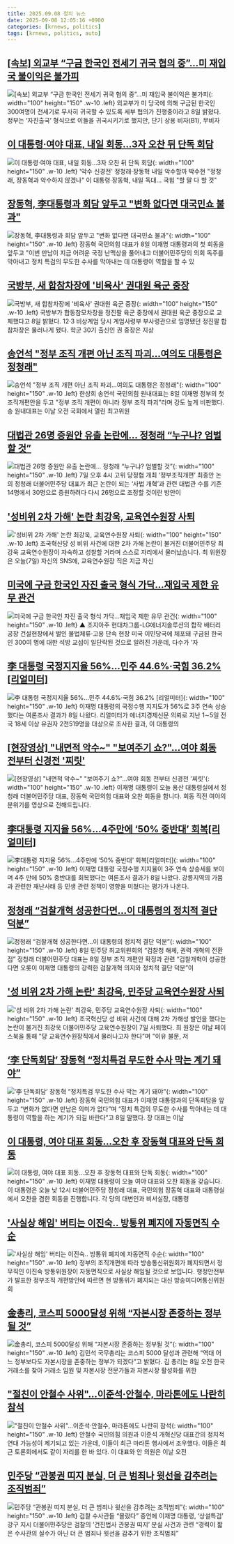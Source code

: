 ```yaml
---
title: 2025.09.08 정치 뉴스
date: 2025-09-08 12:05:16 +0900
categories: [krnews, politics]
tags: [krnews, politics, auto]
---
```

## [[속보] 외교부 “구금 한국인 전세기 귀국 협의 중”…미 재입국 불이익은 불가피](https://n.news.naver.com/mnews/article/028/0002765196)

![[속보] 외교부 “구금 한국인 전세기 귀국 협의 중”…미 재입국 불이익은 불가피](https://mimgnews.pstatic.net/image/origin/028/2025/09/08/2765196.jpg?type=nf220_150){: width="100" height="150" .w-10 .left}
외교부가 미 당국에 의해 구금된 한국인 300여명이 전세기로 무사히 귀국할 수 있도록 세부 협의가 진행중이라고 8일 밝혔다. 정부는 ‘자진출국’ 형식으로 이들을 귀국시키기로 했지만, 단기 상용 비자(B1), 무비자

## [이 대통령·여야 대표, 내일 회동…3자 오찬 뒤 단독 회담](https://n.news.naver.com/mnews/article/449/0000320114)

![이 대통령·여야 대표, 내일 회동…3자 오찬 뒤 단독 회담](https://mimgnews.pstatic.net/image/origin/449/2025/09/07/320114.jpg?type=nf220_150){: width="100" height="150" .w-10 .left}
'악수 신경전' 정청래·장동혁 내일 악수할까 박수현 "정청래, 장동혁과 악수하지 않겠나" 이 대통령·장동혁, 내일 독대… 국힘 "할 말 다 할 것"

## [장동혁, 李대통령과 회담 앞두고 "변화 없다면 대국민쇼 불과"](https://n.news.naver.com/mnews/article/015/0005181712)

![장동혁, 李대통령과 회담 앞두고 "변화 없다면 대국민쇼 불과"](https://mimgnews.pstatic.net/image/origin/015/2025/09/08/5181712.jpg?type=nf220_150){: width="100" height="150" .w-10 .left}
장동혁 국민의힘 대표가 8일 이재명 대통령과의 첫 회동을 앞두고 "이번 만남이 지금 어려운 국정 난맥상을 풀어내고 더불어민주당의 의회 독주를 막아내고 정치 특검의 무도한 수사를 막아내는 데 대통령이 역할을 할 수 있

## [국방부, 새 합참차장에 '비육사' 권대원 육군 중장](https://n.news.naver.com/mnews/article/469/0000885926)

![국방부, 새 합참차장에 '비육사' 권대원 육군 중장](https://mimgnews.pstatic.net/image/origin/469/2025/09/08/885926.jpg?type=nf220_150){: width="100" height="150" .w-10 .left}
국방부가 합동참모차장을 정진팔 육군 중장에서 권대원 육군 중장으로 교체했다고 8일 밝혔다. 12·3 비상계엄 당시 계엄사령부 부사령관으로 임명됐던 정진팔 합참차장은 물러나게 됐다. 학군 30기 출신인 권 중장은 지상

## [송언석 "정부 조직 개편 아닌 조직 파괴…여의도 대통령은 정청래"](https://n.news.naver.com/mnews/article/421/0008472064)

![송언석 "정부 조직 개편 아닌 조직 파괴…여의도 대통령은 정청래"](https://mimgnews.pstatic.net/image/origin/421/2025/09/08/8472064.jpg?type=nf220_150){: width="100" height="150" .w-10 .left}
한상희 송언석 국민의힘 원내대표는 8일 이재명 정부의 첫 조직개편안을 두고 "정부 조직 개편이 아니라 정부 조직 파괴"라며 강도 높게 비판했다. 송 원내대표는 이날 오전 국회에서 열린 최고위원

## [대법관 26명 증원안 유출 논란에... 정청래 “누구냐? 엄벌할 것”](https://n.news.naver.com/mnews/article/023/0003927683)

![대법관 26명 증원안 유출 논란에... 정청래 “누구냐? 엄벌할 것”](https://mimgnews.pstatic.net/image/origin/023/2025/09/07/3927683.jpg?type=nf220_150){: width="100" height="150" .w-10 .left}
7일 오후 4시 고위 당정협 개최 ‘정부조직개편’ 최종안 논의 정청래 더불어민주당 대표가 최근 논란이 되는 ‘사법 개혁’과 관련 대법관 수를 기존 14명에서 30명으로 증원하려다 다시 26명으로 조정할 것이란 방안이

## ['성비위 2차 가해' 논란 최강욱, 교육연수원장 사퇴](https://n.news.naver.com/mnews/article/052/0002243624)

!['성비위 2차 가해' 논란 최강욱, 교육연수원장 사퇴](https://mimgnews.pstatic.net/image/origin/052/2025/09/07/2243624.jpg?type=nf220_150){: width="100" height="150" .w-10 .left}
조국혁신당 성 비위 사건에 대한 2차 가해 논란이 불거진 더불어민주당 최강욱 교육연수원장이 자숙하고 성찰할 거라며 스스로 자리에서 물러났습니다. 최 위원장은 오늘(7일) 자신의 SNS에, 교육연수원장 직은 지금 자신

## [미국에 구금 한국인 자진 출국 형식 가닥…재입국 제한 유무 관건](https://n.news.naver.com/mnews/article/055/0001290499)

![미국에 구금 한국인 자진 출국 형식 가닥…재입국 제한 유무 관건](https://mimgnews.pstatic.net/image/origin/055/2025/09/08/1290499.jpg?type=nf220_150){: width="100" height="150" .w-10 .left}
▲ 조지아주 현대차그룹-LG에너지솔루션의 합작 배터리 공장 건설현장에서 벌인 불법체류·고용 단속 현장 미국 이민당국에 체포돼 구금된 한국인 300여 명에 대한 석방 교섭이 일단락된 것으로 알려진 가운데, 다수가 '자

## [李 대통령 국정지지율 56%…민주 44.6%·국힘 36.2% [리얼미터]](https://n.news.naver.com/mnews/article/015/0005181600)

![李 대통령 국정지지율 56%…민주 44.6%·국힘 36.2% [리얼미터]](https://mimgnews.pstatic.net/image/origin/015/2025/09/08/5181600.jpg?type=nf220_150){: width="100" height="150" .w-10 .left}
이재명 대통령의 국정수행 지지도가 56%로 3주 연속 상승했다는 여론조사 결과가 8일 나왔다. 리얼미터가 에너지경제신문 의뢰로 지난 1∼5일 전국 18세 이상 유권자 2천519명을 대상으로 조사한 결과, 이 대통령의

## [[현장영상] "내면적 악수~" "보여주기 쇼?"…여야 회동 전부터 신경전 '찌릿'](https://n.news.naver.com/mnews/article/055/0001290536)

![[현장영상] "내면적 악수~" "보여주기 쇼?"…여야 회동 전부터 신경전 '찌릿'](https://mimgnews.pstatic.net/image/origin/055/2025/09/08/1290536.jpg?type=nf220_150){: width="100" height="150" .w-10 .left}
이재명 대통령이 오늘 용산 대통령실에서 정청래 더불어민주당 대표, 장동혁 국민의힘 대표와 오찬 회동을 합니다. 회동 직전 여야의 분위기를 영상으로 전해드립니다.

## [李대통령 지지율 56%…4주만에 ‘50% 중반대’ 회복[리얼미터]](https://n.news.naver.com/mnews/article/018/0006110029)

![李대통령 지지율 56%…4주만에 ‘50% 중반대’ 회복[리얼미터]](https://mimgnews.pstatic.net/image/origin/018/2025/09/08/6110029.jpg?type=nf220_150){: width="100" height="150" .w-10 .left}
이재명 대통령 국정수행 지지율이 3주 연속 상승세를 보이며 4주 만에 50% 중반대를 회복했다는 여론조사 결과가 8일 나왔다. 강릉지역의 가뭄과 관련한 재난사태 등 민생 관련 정책이 영향을 미쳤다는 평가가 나온다.

## [정청래 “검찰개혁 성공한다면…이 대통령의 정치적 결단 덕분”](https://n.news.naver.com/mnews/article/009/0005554689)

![정청래 “검찰개혁 성공한다면…이 대통령의 정치적 결단 덕분”](https://mimgnews.pstatic.net/image/origin/009/2025/09/08/5554689.jpg?type=nf220_150){: width="100" height="150" .w-10 .left}
8일 민주당 최고위원회의 “검찰청 해체, 권력 개혁의 전환점” 정청래 더불어민주당 대표는 8일 정부 조직 개편안 확정과 관련 “검찰개혁이 성공한다면 오롯이 이재명 대통령의 강력한 검찰개혁 의지와 정치적 결단 덕분”이

## ['성 비위 2차 가해 논란' 최강욱, 민주당 교육연수원장 사퇴](https://n.news.naver.com/mnews/article/656/0000146649)

!['성 비위 2차 가해 논란' 최강욱, 민주당 교육연수원장 사퇴](https://mimgnews.pstatic.net/image/origin/656/2025/09/07/146649.jpg?type=nf220_150){: width="100" height="150" .w-10 .left}
조국혁신당 성 비위 사건에 대해 2차 가해성 발언을 했다는 논란이 불거진 최강욱 더불어민주당 교육연수원장이 7일 사퇴했다. 최 원장은 이날 페이스북을 통해 "당 교육연수원장직에서 물러나고자 한다"며 "이유 불문, 저

## [‘李 단독회담’ 장동혁 “정치특검 무도한 수사 막는 계기 돼야”](https://n.news.naver.com/mnews/article/018/0006110137)

![‘李 단독회담’ 장동혁 “정치특검 무도한 수사 막는 계기 돼야”](https://mimgnews.pstatic.net/image/origin/018/2025/09/08/6110137.jpg?type=nf220_150){: width="100" height="150" .w-10 .left}
장동혁 국민의힘 대표가 이재명 대통령과의 단독회담을 앞두고 “변화가 없다면 만남은 의미가 없다”며 “정치 특검의 무도한 수사를 막아내는 데 대통령이 역할을 하는 계기가 되길 바란다”고 8일 말했다. 장 대표는 이날

## [이 대통령, 여야 대표 회동…오찬 후 장동혁 대표와 단독 회동](https://n.news.naver.com/mnews/article/056/0012024312)

![이 대통령, 여야 대표 회동…오찬 후 장동혁 대표와 단독 회동](https://mimgnews.pstatic.net/image/origin/056/2025/09/08/12024312.jpg?type=nf220_150){: width="100" height="150" .w-10 .left}
이재명 대통령이 오늘 여야 대표와 오찬 회동을 갖습니다. 이 대통령은 오늘 낮 12시 더불어민주당 정청래 대표, 국민의힘 장동혁 대표와 대통령실에서 오찬을 겸한 회동을 진행합니다. 각 당의 대변인과 비서실장, 대통령

## ['사실상 해임' 버티는 이진숙.. 방통위 폐지에 자동면직  수순](https://n.news.naver.com/mnews/article/661/0000061378)

!['사실상 해임' 버티는 이진숙.. 방통위 폐지에 자동면직  수순](https://mimgnews.pstatic.net/image/origin/661/2025/09/08/61378.jpg?type=nf220_150){: width="100" height="150" .w-10 .left}
정부의 조직개편에 따라 방송통신위원회가 폐지되면서 정무직인 이진숙 방통위원장이 자동면직으로 사실상 해임될 것으로 보입니다. 행정안전부가 발표한 정부조직 개편방안에 따르면 현 방통위가 폐지되는 대신 방송미디어통신위원회

## [金총리, 코스피 5000달성 위해 “자본시장 존중하는 정부될 것”](https://n.news.naver.com/mnews/article/018/0006110146)

![金총리, 코스피 5000달성 위해 “자본시장 존중하는 정부될 것”](https://mimgnews.pstatic.net/image/origin/018/2025/09/08/6110146.jpg?type=nf220_150){: width="100" height="150" .w-10 .left}
김민석 국무총리는 코스피 5000 달성과 관련해 “역대 어느 정부보다도 자본시장을 존중하는 정부가 되겠다”고 밝혔다. 김 총리는 8일 오전 한국거래소를 찾아 거래소 임원 및 자본시장 전문가들과 자본시장 활성화를 위한

## ["절친이 안철수 사위"…이준석·안철수, 마라톤에도 나란히 참석](https://n.news.naver.com/mnews/article/088/0000968702)

!["절친이 안철수 사위"…이준석·안철수, 마라톤에도 나란히 참석](https://mimgnews.pstatic.net/image/origin/088/2025/09/07/968702.jpg?type=nf220_150){: width="100" height="150" .w-10 .left}
안철수 국민의힘 의원과 이준석 개혁신당 대표간의 정치적 연대 가능성이 제기되고 있는 가운데, 이들이 최근 마라톤 행사에서 조우했다. 이들은 최근 토론회에서도 같이 자리를 한 바 있다. 이 대표와 안 의원은 이날 오전

## [민주당 “관봉권 띠지 분실, 더 큰 범죄나 윗선을 감추려는 조직범죄”](https://n.news.naver.com/mnews/article/009/0005554368)

![민주당 “관봉권 띠지 분실, 더 큰 범죄나 윗선을 감추려는 조직범죄”](https://mimgnews.pstatic.net/image/origin/009/2025/09/07/5554368.jpg?type=nf220_150){: width="100" height="150" .w-10 .left}
검찰 수사관들 “몰랐다” 증언에 이재명 대통령, ‘상설특검’ 강구 지시 더불어민주당은 검찰의 ‘건진법사 관봉권 띠지’ 분실 사건과 관련 “경력이 짧은 수사관의 실수가 아닌 더 큰 범죄나 윗선을 감추기 위한 조직범죄”

